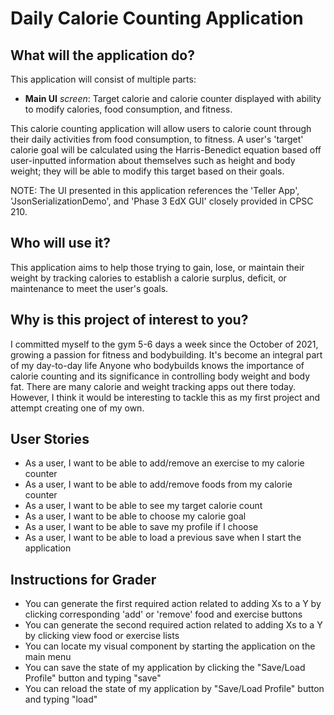 # Daily Calorie Counting Application

## What will the application do?

This application will consist of multiple parts:

- **Main UI** *screen*: Target calorie and calorie counter displayed with ability to modify calories, food consumption,
  and fitness.

This calorie counting application will allow users to calorie count through their daily activities from food
consumption, to fitness. A user's 'target' calorie goal will be calculated using the Harris-Benedict equation based off
user-inputted information about themselves such as height and body weight; they will be able to modify this target based
on their goals.

NOTE: The UI presented in this application references the 'Teller App', 'JsonSerializationDemo', and 'Phase 3 EdX GUI' closely provided in
CPSC 210.

## Who will use it?

This application aims to help those trying to gain, lose, or maintain their weight by tracking calories to establish a
calorie surplus, deficit, or maintenance to meet the user's goals.

## Why is this project of interest to you?

I committed myself to the gym 5-6 days a week since the October of 2021, growing a passion for fitness and bodybuilding.
It's become an integral part of my day-to-day life Anyone who bodybuilds knows the importance of calorie counting and
its significance in controlling body weight and body fat. There are many calorie and weight tracking apps out there
today. However, I think it would be interesting to tackle this as my first project and attempt creating one of my own.

## User Stories

- As a user, I want to be able to add/remove an exercise to my calorie counter
- As a user, I want to be able to add/remove foods from my calorie counter
- As a user, I want to be able to see my target calorie count
- As a user, I want to be able to choose my calorie goal
- As a user, I want to be able to save my profile if I choose
- As a user, I want to be able to load a previous save when I start the application

## Instructions for Grader

- You can generate the first required action related to adding Xs to a Y by clicking corresponding 'add' or 'remove' food and exercise buttons
- You can generate the second required action related to adding Xs to a Y by clicking view food or exercise lists
- You can locate my visual component by starting the application on the main menu
- You can save the state of my application by clicking the "Save/Load Profile" button and typing "save"
- You can reload the state of my application by "Save/Load Profile" button and typing "load"


